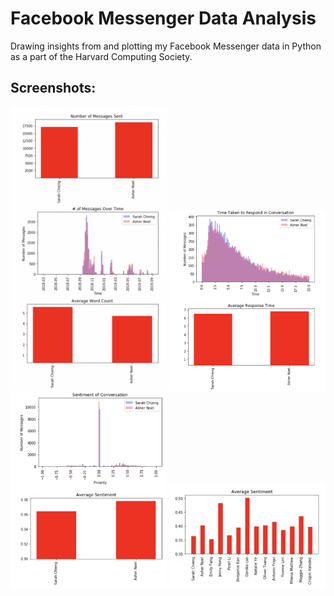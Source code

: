 # Facebook Messenger Data Analysis
Drawing insights from and plotting my Facebook Messenger data in Python as a part of the Harvard Computing Society. 

## Screenshots: 

<img src="/2.png" alt="Default Login Screen" width="250"/>

<img src="/3.png" alt="Default Login Screen" width="250"/>

<img src="/4.png" alt="Default Login Screen" width="250"/>

<img src="/5.png" alt="Default Login Screen" width="250"/>



